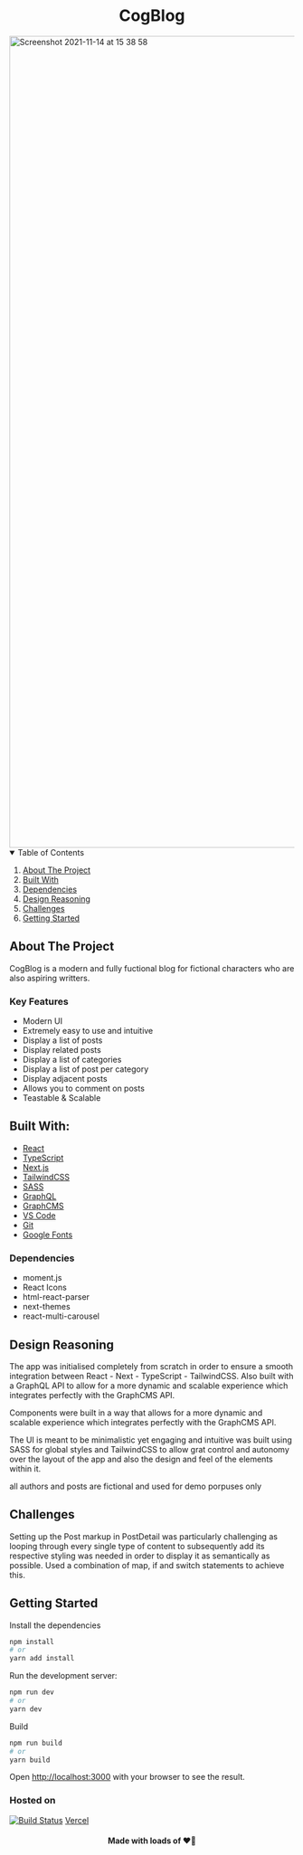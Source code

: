 <h1 align="center">CogBlog</h1>

<img width="1436" alt="Screenshot 2021-11-14 at 15 38 58" src="https://user-images.githubusercontent.com/43752457/141685864-5e5936af-42f0-4155-a951-ba7f8897e82d.png">

<!-- TABLE OF CONTENTS -->
<details open="open">
  <summary>Table of Contents</summary>
  <ol>
    <li><a href="#about-the-project">About The Project</a></li>
    <li><a href="#built-with">Built With</a></li>
    <li><a href="#dependencies">Dependencies</a></li>
    <li><a href="#design-reasoning">Design Reasoning</a></li>
    <li><a href="#challenges">Challenges</a></li>
    <li><a href="#getting-stsrted">Getting Started</a></li>
  </ol>
</details>

## About The Project

CogBlog is a modern and fully fuctional blog for fictional characters who are also aspiring writters.

### Key Features

- Modern UI
- Extremely easy to use and intuitive
- Display a list of posts
- Display related posts
- Display a list of categories
- Display a list of post per category
- Display adjacent posts
- Allows you to comment on posts
- Teastable & Scalable

## Built With:

- [React](https://reactjs.org/)
- [TypeScript](https://www.typescriptlang.org/)
- [Next.js](https://nextjs.org/)
- [TailwindCSS](https://tailwindcss.com/)
- [SASS](https://sass-lang.com/)
- [GraphQL](https://graphql.org/)
- [GraphCMS](https://graphcms.com/)
- [VS Code](https://code.visualstudio.com/)
- [Git](https://git-scm.com/)
- [Google Fonts](https://fonts.google.com/)

### Dependencies

- moment.js
- React Icons
- html-react-parser
- next-themes
- react-multi-carousel

## Design Reasoning

The app was initialised completely from scratch in order to ensure a smooth integration between React - Next - TypeScript - TailwindCSS. 
Also built with a GraphQL API to allow for a more dynamic and scalable experience which integrates perfectly with the GraphCMS API. 

Components were built in a way that allows for a more dynamic and scalable experience which integrates perfectly with the GraphCMS API. 

The UI is meant to be minimalistic yet engaging and intuitive was built using SASS for global styles and TailwindCSS to allow grat control and autonomy over the layout of the app 
and also the design and feel of the elements within it.

<p>all authors and posts are fictional and used for demo porpuses only</p>

## Challenges

Setting up the Post markup in PostDetail was particularly challenging as looping through every single type of content to subsequently add its respective styling was needed in order to display it as semantically as possible. Used a combination of map, if and switch statements to achieve this.

## Getting Started

Install the dependencies 

```bash
npm install
# or
yarn add install
```

Run the development server:

```bash
npm run dev
# or
yarn dev
```

Build 

```bash
npm run build
# or
yarn build
```


Open [http://localhost:3000](http://localhost:3000) with your browser to see the result.

 ### Hosted on

  [![Build Status](https://travis-ci.com/cogblog/cogblog.svg?branch=master)](https://travis-ci.com/cogblog/cogblog)
  [Vercel](https://vercel.com/cogblog)

<h4 align="center">Made with loads of ❤️‍🔥</h4>
